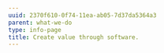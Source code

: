 ```yaml
---
uuid: 2370f610-0f74-11ea-ab05-7d37da5364a3
parent: what-we-do
type: info-page
title: Create value through software.
---
```


